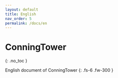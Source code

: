 ```yaml
---
layout: default
title: English
nav_order: 5
permalink: /docs/en
---
```


# ConningTower
{: .no_toc }

English document of ConningTower
{: .fs-6 .fw-300 }

